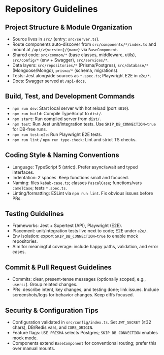 # Repository Guidelines

## Project Structure & Module Organization

- Source lives in `src/` (entry: `src/server.ts`).
- Route components auto-discover from `src/components/*/index.ts` and mount at `/api/v{version}/{name}` via `BaseComponent`.
- Shared code: `src/common/*` (base classes, middleware, utils), `src/config/*` (env + Swagger), `src/services/*`.
- Data layers: `src/repositories/*` (Prisma/Postgres), `src/database/*` (Mongoose/Mongo), `prisma/*` (schema, migrations).
- Tests: Jest alongside sources as `*.spec.ts`; Playwright E2E in `e2e/*`.
- Docs: Swagger served at `/api-docs`.

## Build, Test, and Development Commands

- `npm run dev`: Start local server with hot reload (port `4010`).
- `npm run build`: Compile TypeScript to `dist/`.
- `npm start`: Run compiled server from `dist/`.
- `npm test`: Run Jest unit/integration tests. Use `SKIP_DB_CONNECTION=true` for DB-free runs.
- `npm run test:e2e`: Run Playwright E2E tests.
- `npm run lint` / `npm run type-check`: Lint and strict TS checks.

## Coding Style & Naming Conventions

- Language: TypeScript 5 (strict). Prefer async/await and typed interfaces.
- Indentation: 2 spaces. Keep functions small and focused.
- Naming: files `kebab-case.ts`; classes `PascalCase`; functions/vars `camelCase`; tests `*.spec.ts`.
- Linting/formatting: ESLint via `npm run lint`. Fix obvious issues before PRs.

## Testing Guidelines

- Frameworks: Jest + Supertest (API), Playwright (E2E).
- Placement: unit/integration tests live next to code; E2E under `e2e/`.
- Env isolation: export `SKIP_DB_CONNECTION=true` to enable mock repositories.
- Aim for meaningful coverage: include happy paths, validation, and error cases.

## Commit & Pull Request Guidelines

- Commits: clear, present-tense messages (optionally scoped, e.g., `users:`). Group related changes.
- PRs: describe intent, key changes, and testing done; link issues. Include screenshots/logs for behavior changes. Keep diffs focused.

## Security & Configuration Tips

- Configuration validated in `src/config/index.ts`. Set `JWT_SECRET` (≥32 chars), DB/Redis vars, and `CORS_ORIGIN`.
- Feature flags: `USE_PRISMA` selects Postgres; `SKIP_DB_CONNECTION` enables mock mode.
- Components extend `BaseComponent` for conventional routing; prefer this over manual mounts.
